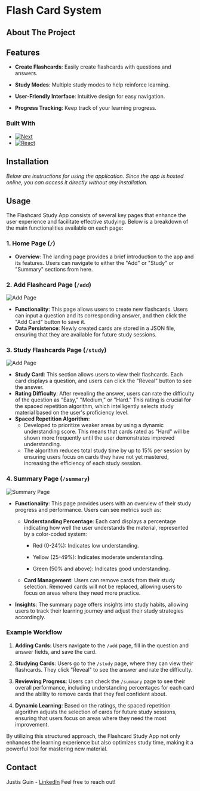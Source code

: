 # Flash Card System
 <!-- ![Flash Card System](https://github.com/user-attachments/assets/3828207e-23f9-410e-b0f3-5672c41694c5) -->


## About The Project

## Features

- **Create Flashcards**: Easily create flashcards with questions and answers.

- **Study Modes**: Multiple study modes to help reinforce learning.

- **User-Friendly Interface**: Intuitive design for easy navigation.

- **Progress Tracking**: Keep track of your learning progress.


### Built With

* [![Next][Next.js]][Next-url]
* [![React][React.js]][React-url]


<!-- GETTING STARTED -->
## Installation

_Below are instructions for using the application. Since the app is hosted online, you can access it directly without any installation._

<!--1. Visit the live application at [Flash Card System]([https://card-repetition-project.vercel.app/study). -->
 
## Usage

The Flashcard Study App consists of several key pages that enhance the user experience and facilitate effective studying. Below is a breakdown of the main functionalities available on each page:

### 1. Home Page (`/`)
- **Overview**: The landing page provides a brief introduction to the app and its features. Users can navigate to either the "Add" or "Study"  or "Summary" sections from here.

### 2. Add Flashcard Page (`/add`)
![Add Page](https://github.com/user-attachments/assets/9272167c-c2e1-4e6e-8669-c8435203901c)
- **Functionality**: This page allows users to create new flashcards. Users can input a question and its corresponding answer, and then click the "Add Card" button to save it.
- **Data Persistence**: Newly created cards are stored in a JSON file, ensuring that they are available for future study sessions.

### 3. Study Flashcards Page (`/study`)
![Add Page](https://github.com/user-attachments/assets/eb94d714-d128-4389-9682-1d64a8cd7a08)
- **Study Card**: This section allows users to view their flashcards. Each card displays a question, and users can click the "Reveal" button to see the answer.
- **Rating Difficulty**: After revealing the answer, users can rate the difficulty of the question as "Easy," "Medium," or "Hard." This rating is crucial for the spaced repetition algorithm, which intelligently selects study material based on the user's proficiency level.
- **Spaced Repetition Algorithm**: 
  - Developed to prioritize weaker areas by using a dynamic understanding score. This means that cards rated as "Hard" will be shown more frequently until the user demonstrates improved understanding.
  - The algorithm reduces total study time by up to 15% per session by ensuring users focus on cards they have not yet mastered, increasing the efficiency of each study session.
### 4. Summary Page (`/summary`)
![Summary Page](https://github.com/user-attachments/assets/b165c858-89c4-441b-866b-e42d2619ffea)
- **Functionality**: This page provides users with an overview of their study progress and performance. Users can see metrics such as:

  - **Understanding Percentage**: Each card displays a percentage indicating how well the user understands the material, represented by a color-coded system:

    - Red (0-24%): Indicates low understanding.

    - Yellow (25-49%): Indicates moderate understanding.

    - Green (50% and above): Indicates good understanding.

  - **Card Management**: Users can remove cards from their study selection. Removed cards will not be replaced, allowing users to focus on areas where they need more practice.

- **Insights**: The summary page offers insights into study habits, allowing users to track their learning journey and adjust their study strategies accordingly.


### Example Workflow


1. **Adding Cards**: Users navigate to the `/add` page, fill in the question and answer fields, and save the card.

2. **Studying Cards**: Users go to the `/study` page, where they can view their flashcards. They click "Reveal" to see the answer and rate the difficulty.

3. **Reviewing Progress**: Users can check the `/summary` page to see their overall performance, including understanding percentages for each card and the ability to remove cards that they feel confident about.

4. **Dynamic Learning**: Based on the ratings, the spaced repetition algorithm adjusts the selection of cards for future study sessions, ensuring that users focus on areas where they need the most improvement.


By utilizing this structured approach, the Flashcard Study App not only enhances the learning experience but also optimizes study time, making it a powerful tool for mastering new material.



<!-- CONTACT -->
## Contact

Justis Guin - [LinkedIn](https://www.linkedin.com/in/justis-guin-5b1b54273/)
Feel free to reach out!



<!-- MARKDOWN LINKS & IMAGES -->
<!-- https://www.markdownguide.org/basic-syntax/#reference-style-links -->
[contributors-shield]: https://img.shields.io/github/contributors/othneildrew/Best-README-Template.svg?style=for-the-badge
[contributors-url]: https://github.com/othneildrew/Best-README-Template/graphs/contributors
[forks-shield]: https://img.shields.io/github/forks/othneildrew/Best-README-Template.svg?style=for-the-badge
[forks-url]: https://github.com/othneildrew/Best-README-Template/network/members
[stars-shield]: https://img.shields.io/github/stars/othneildrew/Best-README-Template.svg?style=for-the-badge
[stars-url]: https://github.com/othneildrew/Best-README-Template/stargazers
[issues-shield]: https://img.shields.io/github/issues/othneildrew/Best-README-Template.svg?style=for-the-badge
[issues-url]: https://github.com/othneildrew/Best-README-Template/issues
[license-shield]: https://img.shields.io/github/license/othneildrew/Best-README-Template.svg?style=for-the-badge
[license-url]: https://github.com/othneildrew/Best-README-Template/blob/master/LICENSE.txt
[linkedin-shield]: https://img.shields.io/badge/-LinkedIn-black.svg?style=for-the-badge&logo=linkedin&colorB=555
[linkedin-url]: https://linkedin.com/in/othneildrew
[product-screenshot]: images/screenshot.png
[Next.js]: https://img.shields.io/badge/next.js-000000?style=for-the-badge&logo=nextdotjs&logoColor=white
[Next-url]: https://nextjs.org/
[React.js]: https://img.shields.io/badge/React-20232A?style=for-the-badge&logo=react&logoColor=61DAFB
[React-url]: https://reactjs.org/
[Vue.js]: https://img.shields.io/badge/Vue.js-35495E?style=for-the-badge&logo=vuedotjs&logoColor=4FC08D
[Vue-url]: https://vuejs.org/
[Angular.io]: https://img.shields.io/badge/Angular-DD0031?style=for-the-badge&logo=angular&logoColor=white
[Angular-url]: https://angular.io/
[Svelte.dev]: https://img.shields.io/badge/Svelte-4A4A55?style=for-the-badge&logo=svelte&logoColor=FF3E00
[Svelte-url]: https://svelte.dev/
[Laravel.com]: https://img.shields.io/badge/Laravel-FF2D20?style=for-the-badge&logo=laravel&logoColor=white
[Laravel-url]: https://laravel.com
[Bootstrap.com]: https://img.shields.io/badge/Bootstrap-563D7C?style=for-the-badge&logo=bootstrap&logoColor=white
[Bootstrap-url]: https://getbootstrap.com
[JQuery.com]: https://img.shields.io/badge/jQuery-0769AD?style=for-the-badge&logo=jquery&logoColor=white
[JQuery-url]: https://jquery.com 
